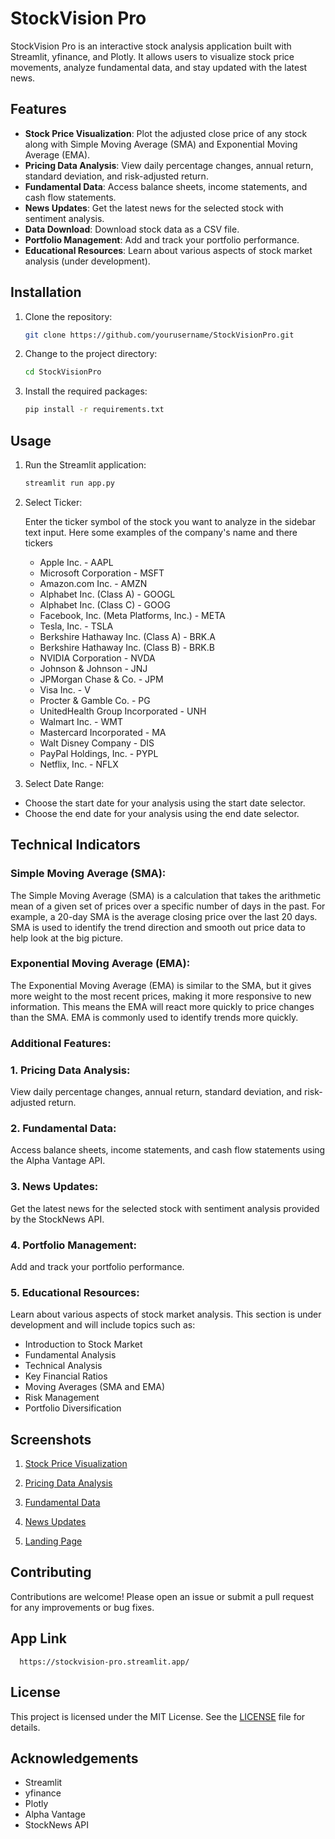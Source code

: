 # StockVision Pro

StockVision Pro is an interactive stock analysis application built with Streamlit, yfinance, and Plotly. It allows users to visualize stock price movements, analyze fundamental data, and stay updated with the latest news.

## Features

- **Stock Price Visualization**: Plot the adjusted close price of any stock along with Simple Moving Average (SMA) and Exponential Moving Average (EMA).
- **Pricing Data Analysis**: View daily percentage changes, annual return, standard deviation, and risk-adjusted return.
- **Fundamental Data**: Access balance sheets, income statements, and cash flow statements.
- **News Updates**: Get the latest news for the selected stock with sentiment analysis.
- **Data Download**: Download stock data as a CSV file.
- **Portfolio Management**: Add and track your portfolio performance.
- **Educational Resources**: Learn about various aspects of stock market analysis (under development).

## Installation

1. Clone the repository:
   ```bash
   git clone https://github.com/yourusername/StockVisionPro.git


2. Change to the project directory:
   ```bash
   cd StockVisionPro

3. Install the required packages:
   ```bash
   pip install -r requirements.txt


## Usage

1. Run the Streamlit application:
   ```bash
   streamlit run app.py


2. Select Ticker:
   
   Enter the ticker symbol of the stock you want to analyze in the sidebar text input.
   Here some examples of the company's name and there tickers
   
   - Apple Inc. - AAPL
   - Microsoft Corporation - MSFT
   - Amazon.com Inc. - AMZN
   - Alphabet Inc. (Class A) - GOOGL
   - Alphabet Inc. (Class C) - GOOG
   - Facebook, Inc. (Meta Platforms, Inc.) - META
   - Tesla, Inc. - TSLA
   - Berkshire Hathaway Inc. (Class A) - BRK.A
   - Berkshire Hathaway Inc. (Class B) - BRK.B
   - NVIDIA Corporation - NVDA
   - Johnson & Johnson - JNJ
   - JPMorgan Chase & Co. - JPM
   - Visa Inc. - V
   - Procter & Gamble Co. - PG
   - UnitedHealth Group Incorporated - UNH
   - Walmart Inc. - WMT
   - Mastercard Incorporated - MA
   - Walt Disney Company - DIS
   - PayPal Holdings, Inc. - PYPL
   - Netflix, Inc. - NFLX
  
3. Select Date Range:
  - Choose the start date for your analysis using the start date selector.
  - Choose the end date for your analysis using the end date selector. 


## Technical Indicators
  ### Simple Moving Average (SMA):

  
  The Simple Moving Average (SMA) is a calculation that takes the arithmetic mean of a given set of prices over a specific number of days in the past. For example, a 20-day SMA is the average closing price over     the last 20 days. SMA is used to identify the trend direction and smooth out price data to help look at the big picture.

  ### Exponential Moving Average (EMA):


  The Exponential Moving Average (EMA) is similar to the SMA, but it gives more weight to the most recent prices, making it more responsive to new information. This means the EMA will react more quickly to price changes than the SMA. EMA is commonly used to identify trends more quickly.


  ### Additional Features:

  
  ### 1. Pricing Data Analysis:   
  View daily percentage changes, annual return, standard deviation, and risk-adjusted return.
  ### 2. Fundamental Data: 
  Access balance sheets, income statements, and cash flow statements using the Alpha Vantage API.
  ### 3. News Updates:
  Get the latest news for the selected stock with sentiment analysis provided by the StockNews API.
  ### 4. Portfolio Management:
  Add and track your portfolio performance.
  ### 5. Educational Resources:
  Learn about various aspects of stock market analysis. This section is under development and will include topics such as:
  - Introduction to Stock Market
  - Fundamental Analysis
  - Technical Analysis
  - Key Financial Ratios
  - Moving Averages (SMA and EMA)
  - Risk Management
  - Portfolio Diversification

## Screenshots

  1. [Stock Price Visualization](https://github.com/soumyajitjalua1/StockVision-Pro/blob/main/Plot.png)

  2. [Pricing Data Analysis](https://github.com/soumyajitjalua1/StockVision-Pro/blob/main/Pricing%20Movement.png)

  3. [Fundamental Data](https://github.com/soumyajitjalua1/StockVision-Pro/blob/main/Fundamental%20data.png)

  4. [News Updates](https://github.com/soumyajitjalua1/StockVision-Pro/blob/main/Top%2010%20News.png)
  5. [Landing Page]()

## Contributing

  Contributions are welcome! Please open an issue or submit a pull request for any improvements or bug fixes.

## App Link 
      https://stockvision-pro.streamlit.app/


## License

  This project is licensed under the MIT License. See the [LICENSE](https://github.com/soumyajitjalua1/StockVision-Pro/blob/main/LICENSE) file for details.

## Acknowledgements

  - Streamlit
  - yfinance
  - Plotly
  - Alpha Vantage
  - StockNews API


